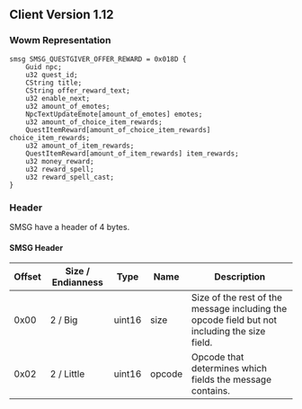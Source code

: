 ## Client Version 1.12

### Wowm Representation
```rust,ignore
smsg SMSG_QUESTGIVER_OFFER_REWARD = 0x018D {
    Guid npc;    
    u32 quest_id;    
    CString title;    
    CString offer_reward_text;    
    u32 enable_next;    
    u32 amount_of_emotes;    
    NpcTextUpdateEmote[amount_of_emotes] emotes;    
    u32 amount_of_choice_item_rewards;    
    QuestItemReward[amount_of_choice_item_rewards] choice_item_rewards;    
    u32 amount_of_item_rewards;    
    QuestItemReward[amount_of_item_rewards] item_rewards;    
    u32 money_reward;    
    u32 reward_spell;    
    u32 reward_spell_cast;    
}

```
### Header
SMSG have a header of 4 bytes.

#### SMSG Header
| Offset | Size / Endianness | Type   | Name   | Description |
| ------ | ----------------- | ------ | ------ | ----------- |
| 0x00   | 2 / Big           | uint16 | size   | Size of the rest of the message including the opcode field but not including the size field.|
| 0x02   | 2 / Little        | uint16 | opcode | Opcode that determines which fields the message contains.|
